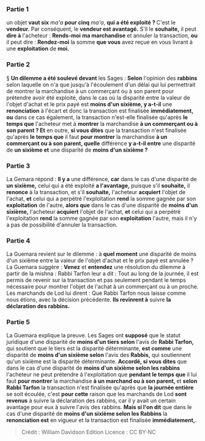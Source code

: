 
### Partie 1
un objet <b>vaut six</b> <i>ma'a</i> <b>pour cinq</b> <i>ma'a</i>, <b>qui a été exploité ? </b> C'est le <b>vendeur.</b> Par conséquent, le <b>vendeur est avantagé.</b> S'il le <b>souhaite,</b> il peut <b>dire à</b> l'acheteur : <b>Rends-moi</b> <b>ma marchandise</b> et annuler la transaction, <b>ou</b> il peut dire : <b>Rendez-moi</b> la somme <b>que vous</b> avez reçue en vous livrant à une <b>exploitation</b> de <b>moi.</b>

### Partie 2
§ <b>Un dilemme a été soulevé devant</b> les Sages : <b>Selon</b> l'opinion des <b>rabbins</b> selon laquelle on n'a que jusqu'à l'écoulement d'un délai qui lui permettrait de montrer la marchandise à un commerçant ou à son parent pour prétendre avoir été exploité, dans le cas où la disparité entre la valeur de l'objet d'achat et le prix payé est <b>moins d'un sixième, y a-t-il</b> une <b>renonciation</b> à l'écart et donc la transaction est finalisée <b>immédiatement, ou</b> dans ce cas également, la transaction n'est-elle finalisée qu'après <b>le temps que</b> l'acheteur met à <b>montrer</b> la marchandise <b>à un commerçant ou à son parent ? Et</b> en outre, <b>si vous dites</b> que la transaction n'est finalisée qu'après <b>le temps que</b> il faut <b>pour montrer</b> la marchandise <b>à un commerçant ou à son parent, quelle</b> différence <b>y a-t-il entre</b> une disparité de <b>un sixième et</b> une disparité de <b>moins d'un sixième ?</b>

### Partie 3
La Gemara répond : <b>Il y a</b> une différence, <b>car</b> dans le cas d'une disparité de <b>un sixième,</b> celui qui a été exploité <b>a l'avantage,</b> puisque s'il <b>souhaite,</b> il <b>renonce</b> à la transaction, et s'il <b>souhaite,</b> l'acheteur <b>acquiert</b> l'objet de l'achat, <b>et</b> celui qui a perpétré l'exploitation <b>rend</b> la somme gagnée par son <b>exploitation</b> de l'autre, <b>alors que</b> dans le cas d'une disparité de <b>moins d'un sixième,</b> l'acheteur <b>acquiert</b> l'objet de l'achat, <b>et</b> celui qui a perpétré l'exploitation <b>rend</b> la somme gagnée par son <b>exploitation</b> l'autre, mais il n'y a pas de possibilité d'annuler la transaction.

### Partie 4
La Guemara revient sur le dilemme : à <b>quel moment</b> une disparité de moins d'un sixième entre la valeur de l'objet d'achat et le prix payé est annulée ? La Guemara suggère : <b>Venez</b> et <b>entendez</b> une résolution du dilemme à partir de la mishna : Rabbi Tarfon leur a dit : Tout au long de la journée, il est permis de revenir sur la transaction et pas seulement pendant le temps nécessaire pour montrer l'objet de l'achat à un commerçant ou à un proche. Les marchands de Lod lui dirent : Que Rabbi Tarfon nous laisse comme nous étions, avec la décision précédente. <b>Ils revinrent à</b> suivre <b>la déclaration des rabbins.</b>

### Partie 5
La Guemara explique la preuve. Les Sages ont <b>supposé</b> que le statut juridique d'une disparité de <b>moins d'un tiers selon</b> l'avis de <b>Rabbi Tarfon,</b> qui soutient que le tiers est la disparité déterminante, <b>est comme</b> une disparité de <b>moins d'un sixième selon</b> l'avis des <b>Rabbis,</b> qui soutiennent qu'un sixième est la disparité déterminante. <b>Accordé, si vous dites</b> que dans le cas d'une disparité de <b>moins d'un sixième selon les rabbins</b> l'acheteur ne peut prétendre à l'exploitation que <b>pendant le temps que</b> il lui faut <b>pour montrer</b> la marchandise <b>à un marchand ou à son parent, </b> et <b>selon Rabbi Tarfon</b> la transaction n'est finalisée qu'après que <b>la journée entière</b> se soit écoulée, c'est <b>pour cette</b> raison que les marchands de Lod <b>sont revenus</b> à suivre la déclaration des rabbins, car il y avait un certain avantage pour eux à suivre l'avis des rabbins. <b>Mais si l'on dit</b> que dans le cas d'une disparité de <b>moins d'un sixième selon les Rabbins</b> la <b>renonciation est</b> en vigueur et la transaction est finalisée <b>immédiatement,</b>.

>Crédit : William Davidson Edition
>Licence : CC BY-NC